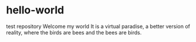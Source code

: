 # hello-world
test repository
Welcome my world
It is a virtual paradise, a better version of reality, where the birds are bees and the bees are birds.
